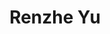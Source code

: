 ---
name: Renzhe Yu
title: Renzhe Yu
description: CE Mentorship
task: CE Mentorship
link: https://renzheyu.com/
image: "/assets/organization/community_engagement/renzhe_yu.png"
---